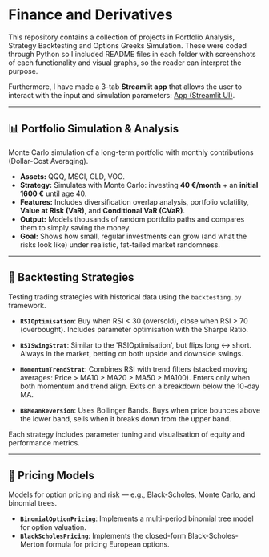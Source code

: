 # Finance and Derivatives

This repository contains a collection of projects in Portfolio Analysis, Strategy Backtesting and Options Greeks Simulation. These were coded through Python so I included README files in each folder with screenshots of each functionality and visual graphs, so the reader can interpret the purpose.

Furthermore, I have made a 3-tab **Streamlit app** that allows the user to interact with the input and simulation parameters: [App (Streamlit UI)](app.py).

---

## 📊 Portfolio Simulation & Analysis

Monte Carlo simulation of a long-term portfolio with monthly contributions (Dollar-Cost Averaging).

- **Assets:** QQQ, MSCI, GLD, VOO.
- **Strategy:** Simulates with Monte Carlo: investing **40 €/month** + an **initial 1600 €** until age 40.
- **Features:** Includes diversification overlap analysis, portfolio volatility, **Value at Risk (VaR)**, and **Conditional VaR (CVaR)**.
- **Output:** Models thousands of random portfolio paths and compares them to simply saving the money.
- **Goal:** Shows how small, regular investments can grow (and what the risks look like) under realistic, fat-tailed market randomness.

---

## 🤖 Backtesting Strategies

Testing trading strategies with historical data using the `backtesting.py` framework.

- **`RSIOptimisation`**:
  Buy when RSI < 30 (oversold), close when RSI > 70 (overbought). Includes parameter optimisation with the Sharpe Ratio.

- **`RSISwingStrat`**:
  Similar to the 'RSIOptimisation', but flips long ↔ short. Always in the market, betting on both upside and downside swings.

- **`MomentumTrendStrat`**:
  Combines RSI with trend filters (stacked moving averages: Price > MA10 > MA20 > MA50 > MA100). Enters only when both momentum and trend align. Exits on a breakdown below the 10-day MA.

- **`BBMeanReversion`**:
  Uses Bollinger Bands. Buys when price bounces above the lower band, sells when it breaks down from the upper band.

Each strategy includes parameter tuning and visualisation of equity and performance metrics.

---

## 💸 Pricing Models

Models for option pricing and risk — e.g., Black-Scholes, Monte Carlo, and binomial trees.

- **`BinomialOptionPricing`**: Implements a multi-period binomial tree model for option valuation.
- **`BlackScholesPricing`**: Implements the closed-form Black-Scholes-Merton formula for pricing European options.
